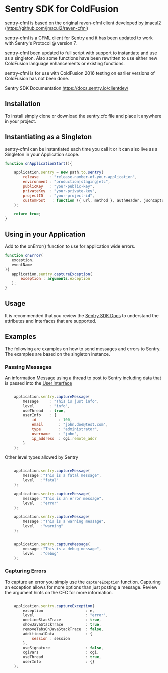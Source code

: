 # Sentry SDK for ColdFusion

sentry-cfml is based on the original raven-cfml client developed
by jmacul2 (https://github.com/jmacul2/raven-cfml)

sentry-cfml is a CFML client for [Sentry](<https://sentry.io/welcome/>) and it has
been updated to work with Sentry's Protocol @ version 7.

sentry-cfml been updated to full script with support to instantiate
and use as a singleton. Also some functions have been rewritten to use either
new ColdFusion language enhancements or existing functions.

sentry-cfml is for use with ColdFusion 2016 testing on earlier
versions of ColdFusion has not been done.

Sentry SDK Documentation
https://docs.sentry.io/clientdev/

## Installation
To install simply clone or download the sentry.cfc file and place it anywhere in your
project.

## Instantiating as a Singleton
sentry-cfml can be instantiated each time you call it or it can
also live as a Singleton in your Application scope.

```javascript
function onApplicationStart(){

    application.sentry = new path.to.sentry(
        release     : "release-number-of-your-application",
        environment : "production|staging|etc",
        publicKey   : "your-public-key",
        privateKey  : "your-private-key",
        projectID   : "your-project-id",
        customPost   : function ({ url, method }, authHeader, jsonCapture) {}
    );

    return true;
}
```

## Using in your Application
Add to the onError() function to use for application wide errors.
 ```javascript
function onError(
    exception,
    eventName
){
    application.sentry.captureException(
        exception : arguments.exception
    );
}
```

## Usage
It is recommended that you review the [Sentry SDK Docs](https://docs.sentry.io/clientdev/attributes/) to understand the attributes and Interfaces that are supported.

## Examples
The following are examples on how to send messages and errors to Sentry. The examples are based on the singleton instance.

### Passing Messages
An information Message using a thread to post to Sentry
including data that is passed into the [User Interface](https://docs.sentry.io/clientdev/interfaces/user/)
```javascript

    application.sentry.captureMessage(
        message     : "This is just info",
        level       : "info",
        useThread   : true,
        userInfo    : {
            id          : 100,
            email       : "john.doe@test.com",
            type        : "administrator",
            username    : "john",
            ip_address  : cgi.remote_addr
        }
    );

```

Other level types allowed by Sentry
```javascript

    application.sentry.captureMessage(
        message :"This is a fatal message",
        level   :"fatal"
    );

    application.sentry.captureMessage(
        message :"This is an error message",
        level   :"error"
    );

    application.sentry.captureMessage(
        message :"This is a warning message",
        level   :"warning"
    );


    application.sentry.captureMessage(
        message :"This is a debug message",
        level   :"debug"
    );

```

### Capturing Errors
To capture an error you simply use the ``captureExeption`` function. Capturing an exception allows
for more options than just posting a message. Review the argument hints on the CFC for more information.
```javascript

    application.sentry.captureException(
        exception                   : e,
        level                       : "error",
        oneLineStackTrace           : true,
        showJavaStackTrace          : true,
        removeTabsOnJavaStackTrace  : false,
        additionalData              : {
            session : session
        },
        useSignature                : false,
        cgiVars                     : cgi,
        useThread                   : true,
        userInfo                    : {}
    );

```


